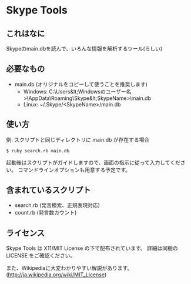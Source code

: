 Skype Tools
===========

## これはなに
Skypeのmain.dbを読んで、いろんな情報を解析するツール(らしい)

## 必要なもの
* main.db (オリジナルをコピーして使うことを推奨します)
    * Windows: C:\Users\&lt;Windowsのユーザー名&gt;\AppData\Roaming\Skype\&lt;SkypeName&gt;\main.db
    * Linux: ~/.Skype/&lt;SkypeName&gt;/main.db

## 使い方
例: スクリプトと同じディレクトリに main.db が存在する場合

    $ ruby search.rb main.db

起動後はスクリプトがガイドしますので、画面の指示に従って入力してください。
コマンドラインオプションも用意する予定です。

## 含まれているスクリプト
* search.rb (発言検索、正規表現対応)
* count.rb (発言数カウント)

## ライセンス
Skype Tools は X11/MIT License の下で配布されています。
詳細は同梱の LICENSE をご確認ください。

また、Wikipediaに大変わかりやすい解説があります。
(http://ja.wikipedia.org/wiki/MIT_License)
